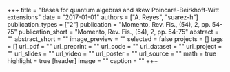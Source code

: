 +++
title = "Bases for quantum algebras and skew Poincaré-Beirkhoff-Witt extensions"
date = "2017-01-01"
authors = ["A. Reyes", "suarez-h"]
publication_types = ["2"]
publication = "Momento, Rev. Fis., (54), 2, pp. 54-75"
publication_short = "Momento, Rev. Fis., (54), 2, pp. 54-75"
abstract = ""
abstract_short = ""
image_preview = ""
selected = false
projects = []
tags = []
url_pdf = ""
url_preprint = ""
url_code = ""
url_dataset = ""
url_project = ""
url_slides = ""
url_video = ""
url_poster = ""
url_source = ""
math = true
highlight = true
[header]
image = ""
caption = ""
+++
